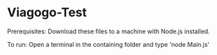 # Viagogo-Test

Prerequisites: Download these files to a machine with Node.js installed.

To run: Open a terminal in the containing folder and type 'node Main.js'

